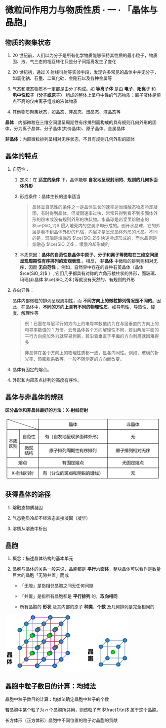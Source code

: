 # 微粒间作用力与物质性质 · 一 · 「晶体与晶胞」

## 物质的聚集状态

1. 20 世纪前，人们以为分子是所有化学物质能够保持其性质的最小粒子，物质固、液、气三态的相互转化只是分子间距离发生了变化

2. 20 世纪初，通过 X 射线衍射等实验手段，发现许多常见的晶体中并无分子，如氯化钠、石墨、二氧化硅、金刚石以及各种金属等

3. 气态和液态物质不一定都是由分子构成。如 **等离子体** 是由 **电子**、**阳离子** 和 **电中性粒子（分子或原子）** 组成的整体上呈电中性的气态物质；离子液体是熔点不高的仅由离子组成的液体物质

4. 其他物质聚集状态，如晶态、非晶态、塑晶态、液晶态等

**晶体**：内部微粒在三维空间里呈周期性有序排列而构成的具有规则几何外形的固体，分为离子晶体、分子晶体(共价晶体)、原子晶体、金属晶体

**非晶体**：内部微粒排列呈相对无序状态，不具有规则几何外形的固体

## 晶体的特点

1. 自范性：

    1. 定义：在 **适宜的条件** 下，晶体能够 **自发地呈现封闭的、规则的几何多面体外形**

    2. 形成条件：晶体生长的速率适当

        > 晶体呈自范性的条件之一是晶体生长的速率适当熔融态物质冷却凝固，有时得到晶体，但凝固速率过快，常常只得到看不到多面体外形的粉末或没有规则外形的块状物。水晶球是岩浆里熔融态的 $\ce{SiO_2}$ 侵入地壳内的空洞冷却形成的。剖开水晶球，它的外层是看不到晶体外形的玛瑙，内层才是呈现晶体外形的水晶。不同的是，玛瑙是熔融态 $\ce{SiO_2}$ 快速冷却形成的，而水晶则是熔融态 $\ce{SiO_2}$ ，缓慢冷却形成的

    3. 本质原因：**晶体的自范性是晶体中原子、分子和离子等微粒在三维空间里呈现周期性有序排列的宏观表现** 。相反， **非晶体** 中微粒的排列则相对无序，因而 **无自范性** 。例如，自然界中存在的各种石英晶体（晶体 $\ce{SiO_2}$ ）, 它们几乎都具有对称的六角形棱柱状的外形，而玻璃、玛瑙(非晶体 $\ce{SiO_2}$ )等就没有天然的、有规则的外形

2. 各向异性：

    晶体内部微粒的排列呈现周期性，而 **不同方向上的微粒排列情况是不同的**。因此，在晶体中，**不同的方向上具有不同的物理性质**，如导电性、导热性、硬度、解理性等

    > 例：石墨在与层平行的方向上的电导率数值约为在与层垂直的方向上的电导率数值的 1 万倍。云母晶体各个方向解理性不同，若沿两层平面的平行方向施加外力就容易剥离，若沿着垂直于平面的方向剥离就困难得多

    > 非晶体在各个方向上的物理性质都一致，显各向同性。例如，玻璃的折光率、热膨胀系数等，一般不随测定的方向而改变。

3. 晶体有固定的熔点。

4. 外形和内部质点排列的高度有序性。

## 晶体与非晶体的辨别

**区分晶体和非晶体最好的方法：X-射线衍射**

<img title="" src="./images/1.1.png" style="width:500px" />

## 获得晶体的途径

1. 熔融态物质凝固

2. 气态物质冷却不经液态直接凝固（凝华）

3. 溶质从溶液中析出

## 晶胞

1. 概念：描述晶体结构的基本单元

2. 晶胞与晶体的关系一般来说，晶胞都是 **平行六面体**，整块晶体可以看作是数量巨大的晶胞「无隙并置」而成

    - 「无隙」是指相邻晶胞之间无任何间隙

    - 「并置」是指所有晶胞都是 **平行排列** 的，**取向相同**

    - 所有晶胞的 **形状** 及其内部的原子 **种类**、**个数** 及几何排列是完全相同的

<img title="" src="./images/1.2.png" style="width:400px" />

## 晶胞中粒子数目的计算：均摊法

晶胞中粒子数目的计算：均摊法确定晶胞中粒子的个数

若晶胞中某个粒子为 $n$ 个晶胞所共用，则该粒子有 $\frac{1}{n}$ 属于这个晶胞。

长方体形（正方体形）晶胞中不同位置的粒子对晶胞的贡献